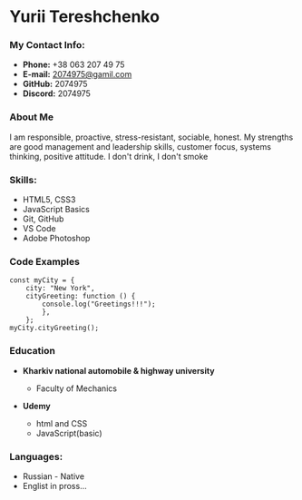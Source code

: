 # Yurii Tereshchenko

### My Contact Info:

- **Phone:** +38 063 207 49 75
- **E-mail:** 2074975@gamil.com
- **GitHub:** 2074975
- **Discord:** 2074975

### About Me

I am responsible, proactive, stress-resistant, sociable, honest. My strengths are good management and leadership skills, customer focus, systems thinking, positive attitude. I don't drink, I don't smoke

### Skills:

- HTML5, CSS3
- JavaScript Basics
- Git, GitHub
- VS Code
- Adobe Photoshop

### Code Examples

```
const myCity = {
    city: "New York",
    cityGreeting: function () {
        console.log("Greetings!!!");
        },
    };
myCity.cityGreeting();
```

### Education

- **Kharkiv national automobile & highway university**

  - Faculty of Mechanics

- **Udemy**
  - html and CSS
  - JavaScript(basic)

### Languages:

- Russian - Native
- Englist in pross...
